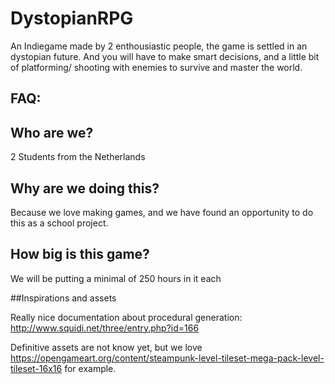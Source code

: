 # DystopianRPG
An Indiegame made by 2 enthousiastic people, the game is settled in an dystopian future. And you will have to make smart decisions, and a little bit of platforming/ shooting with enemies to survive and master the world.

## FAQ:
## Who are we?
2 Students from the Netherlands

## Why are we doing this?
Because we love making games, and we have found an opportunity to do this as a school project.

## How big is this game?
We will be putting a minimal of 250 hours in it each

##Inspirations and assets

Really nice documentation about procedural generation:
http://www.squidi.net/three/entry.php?id=166

Definitive assets are not know yet, but we love https://opengameart.org/content/steampunk-level-tileset-mega-pack-level-tileset-16x16
for example.
